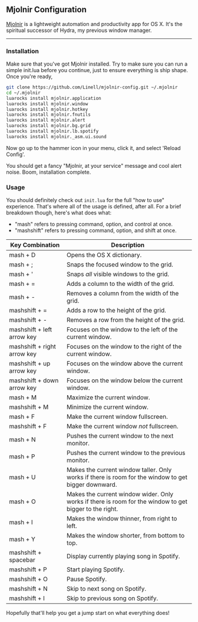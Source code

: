 ## Mjolnir Configuration

[Mjolnir](https://github.com/mjolnir-io/mjolnir) is a lightweight automation and 
productivity app for OS X. It's the spiritual successor of Hydra, my previous 
window manager. 

---

### Installation

Make sure that you've got Mjolnir installed. Try to make sure you can run a simple init.lua
before you continue, just to ensure everything is ship shape. Once you're ready, 

```bash
git clone https://github.com/Linell/mjolnir-config.git ~/.mjolnir
cd ~/.mjolnir
luarocks install mjolnir.application
luarocks install mjolnir.window
luarocks install mjolnir.hotkey
luarocks install mjolnir.fnutils
luarocks install mjolnir.alert
luarocks install mjolnir.bg.grid
luarocks install mjolnir.lb.spotify
luarocks install mjolnir._asm.ui.sound
```

Now go up to the hammer icon in your menu, click it, and select 'Reload Config'.

You should get a fancy "Mjolnir, at your service" message and cool alert noise. Boom, 
installation complete.

### Usage

You should definitely check out `init.lua` for the full "how to use" experience. That's where
all of the usage is defined, after all. For a brief breakdown though, here's what does what:

* "mash" refers to pressing command, option, and control at once.
* "mashshift" refers to pressing command, option, and shift at once.

| Key Combination             | Description                                                                                            |
| --------------------------- | ------------------------------------------------------------------------------------------------------ |
| mash + D                    | Opens the OS X dictionary.                                                                             |
| mash + ;                    | Snaps the focused window to the grid.                                                                  |
| mash + '                    | Snaps *all* visible windows to the grid.                                                               |
| mash + =                    | Adds a column to the width of the grid.                                                                |
| mash + -                    | Removes a column from the width of the grid.                                                           |
| mashshift + =               | Adds a row to the height of the grid.                                                                  |
| mashshift + -               | Removes a row from the height of the grid.                                                             |
| mashshift + left arrow key  | Focuses on the window to the left of the current window.                                               |
| mashshift + right arrow key | Focuses on the window to the right of the current window.                                              |
| mashshift + up arrow key    | Focuses on the window above the current window.                                                        |
| mashshift + down arrow key  | Focuses on the window below the current window.                                                        |
| mash + M                    | Maximize the current window.                                                                           |
| mashshift + M               | Minimize the current window.                                                                           |
| mash + F                    | Make the current window fullscreen.                                                                    |
| mashshift + F               | Make the current window *not* fullscreen.                                                              |
| mash + N                    | Pushes the current window to the next monitor.                                                         |
| mash + P                    | Pushes the current window to the previous monitor.                                                     |
| mash + U                    | Makes the current window taller. Only works if there is room for the window to get bigger downward.    |
| mash + O                    | Makes the current window wider. Only works if there is room for the window to get bigger to the right. |
| mash + I                    | Makes the window thinner, from right to left.                                                          |
| mash + Y                    | Makes the window shorter, from bottom to top.                                                          |
| mashshift + spacebar        | Display currently playing song in Spotify.                                                             |
| mashshift + P               | Start playing Spotify.                                                                                 |
| mashshift + O               | Pause Spotify.                                                                                         |
| mashshift + N               | Skip to next song on Spotify.                                                                          |
| mashshift + I               | Skip to previous song on Spotify.                                                                      |

Hopefully that'll help you get a jump start on what everything does!

